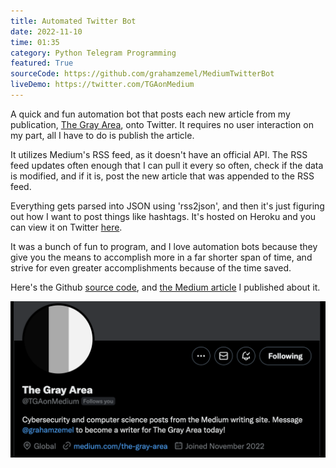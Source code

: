```yaml
---
title: Automated Twitter Bot
date: 2022-11-10
time: 01:35
category: Python Telegram Programming
featured: True
sourceCode: https://github.com/grahamzemel/MediumTwitterBot
liveDemo: https://twitter.com/TGAonMedium
---
```

A quick and fun automation bot that posts each new article from my publication, [The Gray Area](https://medium.com/the-gray-area), onto Twitter. It requires no user interaction on my part, all I have to do is publish the article. 

It utilizes Medium's RSS feed, as it doesn't have an official API. The RSS feed updates often enough that I can pull it every so often, check if the data is modified, and if it is, post the new article that was appended to the RSS feed.  

Everything gets parsed into JSON using 'rss2json', and then it's just figuring out how I want to post things like hashtags. It's hosted on Heroku and you can view it on Twitter [here](https://twitter.com/TGAonMedium). 

It was a bunch of fun to program, and I love automation bots because they give you the means to accomplish more in a far shorter span of time, and strive for even greater accomplishments because of the time saved. 

Here's the Github [source code](https://github.com/grahamzemel/MediumTwitterBot), and [the Medium article](https://medium.com/the-gray-area/creating-an-automated-twitter-bot-for-medium-100-lines-of-code-53e056e6b0de) I published about it. 

![tgaonmedium](./tgaonmedium.png)